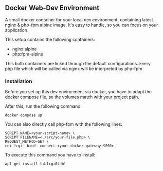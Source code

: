Docker Web-Dev Environment
--------------------------
A small docker container for your local dev environment, containing latest nginx & php-fpm alpine image. It's easy to handle, so you can focus on your application.

This setup contains the following containers:

- nginx:alpine
- php:fpm-alpine

This both containers are linked through the default configurations. Every php file which will be called via nginx will be interpreted by php-fpm

### Installation

Before you set up this dev environment via docker, you have to adapt the docker compose file, so the volumes match with your project path.

After this, run the following command:

```
docker compose up
```

You can also directly call php-fpm with the following lines:

```
SCRIPT_NAME=<your-script-name> \
SCRIPT_FILENAME=<./src/your-file.php> \
REQUEST_METHOD=GET \
cgi-fcgi -bind -connect <your-docker-gateway:9000>
```
To execute this command you have to install:

```
apt-get install libfcgi0ldbl
```
